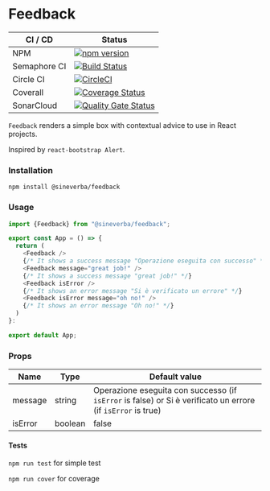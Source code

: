 Feedback
========

| CI / CD | Status |
| ------- | ------ |
| NPM | [![npm version](https://badge.fury.io/js/%40sineverba%2Ffeedback.svg)](https://badge.fury.io/js/%40sineverba%2Ffeedback) |
| Semaphore CI | [![Build Status](https://sineverba.semaphoreci.com/badges/npm-pkg-feedback/branches/master.svg?style=shields&key=96116fb6-cff3-4bd6-bf17-35519e01df20)](https://sineverba.semaphoreci.com/projects/npm-pkg-feedback) |
| Circle CI | [![CircleCI](https://dl.circleci.com/status-badge/img/gh/sineverba/npm-pkg-feedback/tree/master.svg?style=svg)](https://dl.circleci.com/status-badge/redirect/gh/sineverba/npm-pkg-feedback/tree/master) |
| Coverall | [![Coverage Status](https://coveralls.io/repos/github/sineverba/npm-pkg-feedback/badge.svg?branch=master)](https://coveralls.io/github/sineverba/npm-pkg-feedback?branch=master) |
| SonarCloud | [![Quality Gate Status](https://sonarcloud.io/api/project_badges/measure?project=npm-pkg-feedback&metric=alert_status)](https://sonarcloud.io/summary/new_code?id=npm-pkg-feedback) |


`Feedback` renders a simple box with contextual advice to use in React projects.

Inspired by `react-bootstrap Alert`.

### Installation

`npm install @sineverba/feedback`

### Usage

```js
import {Feedback} from "@sineverba/feedback";

export const App = () => {
  return (
    <Feedback />
    {/* It shows a success message "Operazione eseguita con successo" */}
    <Feedback message="great job!" />
    {/* It shows a success message "great job!" */}
    <Feedback isError />
    {/* It shows an error message "Si è verificato un errore" */}
    <Feedback isError message="oh no!" />
    {/* It shows an error message "Oh no!" */}
  )
}:

export default App;
```

### Props

| Name | Type | Default value |
| ---- | ---- | ------------- |
| message | string | Operazione eseguita con successo (if `isError` is false) or Si è verificato un errore (if `isError` is true) |
| isError | boolean | false |

#### Tests

`npm run test` for simple test

`npm run cover` for coverage
